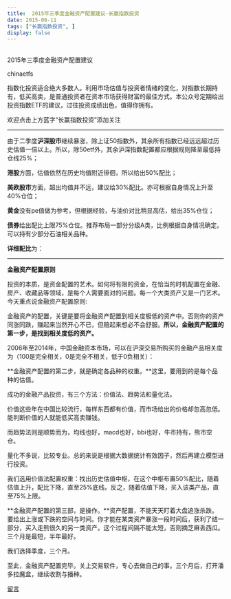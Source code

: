 ```yaml
---
title:  2015年三季度金融资产配置建议-长赢指数投资
date: 2015-06-11
tags: ["长赢指数投资", ]
display: false
---
```



## 



2015年三季度金融资产配置建议




chinaetfs




指数化投资适合绝大多数人。利用市场估值与投资者情绪的变化，对指数长期持有，低买高卖，是普通投资者在资本市场获得财富的最佳方式。本公众号定期给出投资指数ETF的建议，过往投资成绩出色，值得你拥有。


欢迎点击上方蓝字“长赢指数投资”添加关注

--------------------------------------------------------







由于二季度**沪深股市**继续暴涨，除上证50指数外，其余所有指数已经远远超过历史估值一倍以上。所以，除50etf外，其余沪深指数配置都应根据规则降至最低持仓线25%；

**港股**方面，估值依然在历史均值附近徘徊，所以给出50%配比；

**美欧股市**方面，超出均值并不远，建议给30%配比。亦可根据自身情况上升至40%仓位；

**黄金**没有pe值做为参考，但根据经验，与油价对比稍显高估，给出35%仓位；

**债券**给出配比上限75%仓位。推荐布局一部分分级A类，比例根据自身情况确定。可以持有少部分石油相关品种。



**详细配比**为：









----------------------------------------------------



**金融资产配置原则**



投资的本质，是资金配置的艺术。如何将有限的资金，在恰当的时机配置在金融、房产、收藏品等领域，是每个人需要面对的问题。每一个大类资产又是一门艺术。今天重点说金融资产配置原则:



金融资产的配置，关键是要将金融资产配置到相关度极低的资产中。否则你的资产同涨同跌，赚起来当然开心不已，但赔起来想必不会舒服。**所以，金融资产配置的第一步，是找到相关度低的资产。**



2006年至2014年，中国金融资本市场，可以在沪深交易所购买的金融产品相关度为（100是完全相关，0是完全不相关，低于0负相关）：





**金融资产配置的第二步，就是确定各品种的权重。**这里，要用到的是每个品种的估值。

成功的金融产品投资，有三个方法：价值法、趋势法和量化法。

价值这些年在中国比较流行，每样东西都有价值，而市场给出的价格却忽高忽低。能判断价值的人就能低买高卖赚钱。

而趋势法则是顺势而为，均线也好，macd也好，bbi也好，牛市持有，熊市空仓。

量化不多说，比较专业。总的来说是根据大数据统计有效因子，然后再建立模型进行投资。

我们选用价值法配置权重：找出历史估值中枢，在这个中枢布置50%配比，随着估值上升，配比下降，直至25%底线。反之，随着估值下降，买入该类产品，直至75%上限。



**金融资产配置的第三部，是操作。**资产配置，不能天天盯着大盘追涨杀跌。要给出上涨或下跌的空间与时间。你才能在某类资产暴涨一段时间后，获利了结一部分，买入走熊很久的另一类资产。这个过程间隔不能太短，否则摘芝麻丢西瓜。三个月是最短，半年最好。

我们选择季度，三个月。



至此，金融资产配置完毕。关上交易软件，专心去做自己的事。三个月后，打开潘多拉魔盒，继续收割与播种。









[留言](javascript:;)